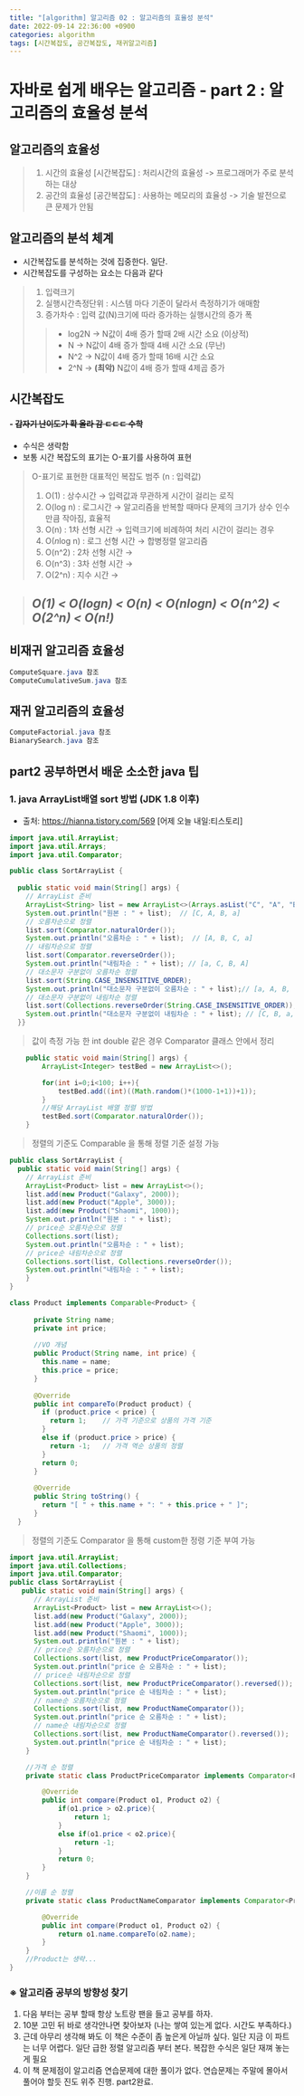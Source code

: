 ```yaml
---
title: "[algorithm] 알고리즘 02 : 알고리즘의 효율성 분석"
date: 2022-09-14 22:36:00 +0900
categories: algorithm
tags: [시간복잡도, 공간복잡도, 재귀알고리즘]
---
```


# 자바로 쉽게 배우는 알고리즘 - part 2 : 알고리즘의 효율성 분석

##  알고리즘의 효율성
  > 1. 시간의 효율성 [시간복잡도] : 처리시간의 효율성 -> 프로그래머가 주로 분석하는 대상
  > 2. 공간의 효율성 [공간복잡도] : 사용하는 메모리의 효율성 -> 기술 발전으로 큰 문제가 안됨

## 알고리즘의 분석 체계
- 시간복잡도를 분석하는 것에 집중한다. 일단.
- 시간복잡도를 구성하는 요소는 다음과 같다
> 1. 입력크기
> 2. 실행시간측정단위 : 시스템 마다 기준이 달라서 측정하기가 애매함
> 3. 증가차수 : 입력 값(N)크기에 따라 증가하는 실행시간의 증가 폭
>   > - log2N   &rightarrow; N값이 4배 증가 할때 2배 시간 소요 (이상적) 
>   > - N   &rightarrow; N값이 4배 증가 할때 4배 시간 소요 (무난) 
>   > - N^2 &rightarrow; N값이 4배 증가 할때 16배 시간 소요
>   > - 2^N &rightarrow; **(최악)** N값이 4배 증가 할때 4제곱 증가 

## 시간복잡도
#### - ~~갑자기 난이도가 확 올라 감 ㄷㄷㄷ 수학~~ 
- 수식은 생략함
- 보통 시간 복잡도의 표기는 O-표기를 사용하여 표현
> O-표기로 표현한 대표적인 복잡도 범주 (n : 입력값)
> 1. O(1) : 상수시간  &rightarrow; 입력값과 무관하게 시간이 걸리는 로직
> 2. O(log n) : 로그시간 &rightarrow;  알고리즘을 반복할 때마다 문제의 크기가 상수 인수 만큼 작아짐, 효율적
> 3. O(n) : 1차 선형 시간 &rightarrow; 입력크기에 비례하여 처리 시간이 걸리는 경우 
> 4. O(*n*log n) : 로그 선형 시간 &rightarrow; 합병정렬 알고리즘
> 5. O(n^2) : 2차 선형 시간 &rightarrow; 
> 6. O(n^3) : 3차 선형 시간 &rightarrow; 
> 7. O(2^n) : 지수 시간 &rightarrow;  

> ## ***O(1) < O(logn) < O(n) < O(nlogn) < O(n^2) < O(2^n) < O(n!)***

## 비재귀 알고리즘 효율성
```java 
ComputeSquare.java 참조
ComputeCumulativeSum.java 참조
```

## 재귀 알고리즘의 효율성
```java 
ComputeFactorial.java 참조
BianarySearch.java 참조
```


## part2 공부하면서 배운 소소한 java 팁
### 1. java ArrayList배열 sort 방법 (JDK 1.8 이후)
- 출처: https://hianna.tistory.com/569 [어제 오늘 내일:티스토리]

```java
import java.util.ArrayList;
import java.util.Arrays;
import java.util.Comparator; 

public class SortArrayList {    
  
  public static void main(String[] args) {         
    // ArrayList 준비        
    ArrayList<String> list = new ArrayList<>(Arrays.asList("C", "A", "B", "a"));
    System.out.println("원본 : " + list);  // [C, A, B, a]         
    // 오름차순으로 정렬        
    list.sort(Comparator.naturalOrder());        
    System.out.println("오름차순 : " + list);  // [A, B, C, a]         
    // 내림차순으로 정렬        
    list.sort(Comparator.reverseOrder());        
    System.out.println("내림차순 : " + list); // [a, C, B, A]                
    // 대소문자 구분없이 오름차순 정렬        
    list.sort(String.CASE_INSENSITIVE_ORDER);        
    System.out.println("대소문자 구분없이 오름차순 : " + list);// [a, A, B, C]                
    // 대소문자 구분없이 내림차순 정렬        
    list.sort(Collections.reverseOrder(String.CASE_INSENSITIVE_ORDER));        
    System.out.println("대소문자 구분없이 내림차순 : " + list); // [C, B, a, A]    
  }}
```

> 값이 측정 가능 한 int double 같은 경우 Comparator 클래스 안에서 정리

```java    
    public static void main(String[] args) {
        ArrayList<Integer> testBed = new ArrayList<>();

        for(int i=0;i<100; i++){
            testBed.add((int)((Math.random()*(1000-1+1))+1));            
        }
        //해당 ArrayList 배열 정렬 방법
        testBed.sort(Comparator.naturalOrder());
    }
```

> 정렬의 기준도 Comparable 을 통해 정렬 기준 설정 가능

```java
public class SortArrayList {    
  public static void main(String[] args) {         
    // ArrayList 준비        
    ArrayList<Product> list = new ArrayList<>();        
    list.add(new Product("Galaxy", 2000));        
    list.add(new Product("Apple", 3000));        
    list.add(new Product("Shaomi", 1000));       
    System.out.println("원본 : " + list); 
    // price순 오름차순으로 정렬        
    Collections.sort(list);        
    System.out.println("오름차순 : " + list);     
    // price순 내림차순으로 정렬        
    Collections.sort(list, Collections.reverseOrder());        
    System.out.println("내림차순 : " + list);    
    }
}

class Product implements Comparable<Product> {
      
      private String name;    
      private int price;     
      
      //VO 개념
      public Product(String name, int price) {        
        this.name = name;        
        this.price = price;    
      }     
      
      @Override    
      public int compareTo(Product product) {        
        if (product.price < price) {            
          return 1;    // 가격 기준으로 상품의 가격 기준
        } 
        else if (product.price > price) {            
          return -1;   // 가격 역순 상품의 정렬
        }       
        return 0;    
      }    
      
      @Override    
      public String toString() {        
        return "[ " + this.name + ": " + this.price + " ]";    
      }
  }
```

> 정렬의 기준도 Comparator 을 통해 custom한 정령 기준 부여 가능

```java
import java.util.ArrayList;
import java.util.Collections;
import java.util.Comparator; 
public class SortArrayList {   
   public static void main(String[] args) {         
      // ArrayList 준비        
      ArrayList<Product> list = new ArrayList<>();        
      list.add(new Product("Galaxy", 2000));        
      list.add(new Product("Apple", 3000));        
      list.add(new Product("Shaomi", 1000));        
      System.out.println("원본 : " + list); 
      // price순 오름차순으로 정렬        
      Collections.sort(list, new ProductPriceComparator());        
      System.out.println("price 순 오름차순 : " + list); 
      // price순 내림차순으로 정렬        
      Collections.sort(list, new ProductPriceComparator().reversed());        
      System.out.println("price 순 내림차순 : " + list); 
      // name순 오름차순으로 정렬        
      Collections.sort(list, new ProductNameComparator());        
      System.out.println("price 순 오름차순 : " + list); 
      // name순 내림차순으로 정렬        
      Collections.sort(list, new ProductNameComparator().reversed());        
      System.out.println("price 순 내림차순 : " + list);
    }

    //가격 순 정렬
    private static class ProductPriceComparator implements Comparator<Product>{

        @Override
        public int compare(Product o1, Product o2) {
            if(o1.price > o2.price){
                return 1;
            }
            else if(o1.price < o2.price){
                return -1;
            }
            return 0;
        }
    }

    //이름 순 정렬
    private static class ProductNameComparator implements Comparator<Product>{

        @Override
        public int compare(Product o1, Product o2) {
            return o1.name.compareTo(o2.name);
        }
    }
    //Product는 생략...
}
```
### ※ 알고리즘 공부의 방향성 찾기
 1. 다음 부터는 공부 할때 항상 노트랑 팬을 들고 공부를 하자.
 2. 10분 고민 뒤 바로 생각안나면 찾아보자 (나는 쌓여 있는게 없다. 시간도 부족하다.)
 3. 근데 아무리 생각해 봐도 이 책은 수준이 좀 높은게 아닐까 싶다. 일단 지금 이 파트는 너무 어렵다. 일단 급한 정렬 알고리즘 부터 본다. 복잡한 수식은 일단 재껴 놓는게 필요
 4. 이 책 문제점이 알고리즘 연습문제에 대한 풀이가 없다. 연습문제는 주말에 몰아서 풀어야 할듯 진도 위주 진행. part2완료.
